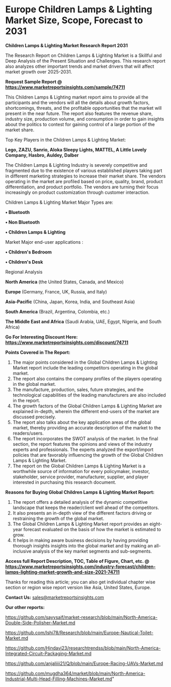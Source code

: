 # Europe Children Lamps & Lighting Market Size, Scope, Forecast to 2031

<strong>Children Lamps & Lighting Market Research Report 2031</strong>

The Research Report on Children Lamps & Lighting Market is a Skillful and Deep Analysis of the Present Situation and Challenges. This research report also analyzes other important trends and market drivers that will affect market growth over 2025-2031.

<strong>Request Sample Report @ <a href=https://www.marketreportsinsights.com/sample/74711>https://www.marketreportsinsights.com/sample/74711</a></strong>

This Children Lamps & Lighting market report aims to provide all the participants and the vendors will all the details about growth factors, shortcomings, threats, and the profitable opportunities that the market will present in the near future. The report also features the revenue share, industry size, production volume, and consumption in order to gain insights about the politics to contest for gaining control of a large portion of the market share.

Top Key Players in the Children Lamps & Lighting Market:

<strong>Lego, ZAZU, Sanrio, Aloka Sleepy Lights, MATTEL, A Little Lovely Company, Hasbro, Auldey, Dalber</strong>

The Children Lamps & Lighting Industry is severely competitive and fragmented due to the existence of various established players taking part in different marketing strategies to increase their market share. The vendors operating in the market are profiled based on price, quality, brand, product differentiation, and product portfolio. The vendors are turning their focus increasingly on product customization through customer interaction.

Children Lamps & Lighting Market Major Types are:

<strong>• Bluetooth

• Non Bluetooth

• Children Lamps & Lighting</strong>

Market Major end-user applications :

<strong>• Children&#39;s Bedroom

• Children&#39;s Desk</strong>

Regional Analysis

</u><strong><b>North America</b></strong> (the United States, Canada, and Mexico)

<strong><b>Europe </b></strong>(Germany, France, UK, Russia, and Italy)

<strong><b>Asia-Pacific</b></strong> (China, Japan, Korea, India, and Southeast Asia)

<strong><b>South America</b></strong> (Brazil, Argentina, Colombia, etc.)

<strong><b>The Middle East and Africa</b></strong> (Saudi Arabia, UAE, Egypt, Nigeria, and South Africa)

<strong>Go For Interesting Discount Here: <a href=https://www.marketreportsinsights.com/discount/74711>https://www.marketreportsinsights.com/discount/74711</a></strong>

<strong>Points Covered in The Report:</strong>
<ol>
  <li>The major points considered in the Global Children Lamps & Lighting Market report include the leading competitors operating in the global market.</li>
  <li>The report also contains the company profiles of the players operating in the global market.</li>
  <li>The manufacture, production, sales, future strategies, and the technological capabilities of the leading manufacturers are also included in the report.</li>
  <li>The growth factors of the Global Children Lamps & Lighting Market are explained in-depth, wherein the different end-users of the market are discussed precisely.</li>
  <li>The report also talks about the key application areas of the global market, thereby providing an accurate description of the market to the readers/users.</li>
  <li>The report incorporates the SWOT analysis of the market. In the final section, the report features the opinions and views of the industry experts and professionals. The experts analyzed the export/import policies that are favorably influencing the growth of the Global Children Lamps & Lighting Market.</li>
  <li>The report on the Global Children Lamps & Lighting Market is a worthwhile source of information for every policymaker, investor, stakeholder, service provider, manufacturer, supplier, and player interested in purchasing this research document.</li>
</ol>
<strong>Reasons for Buying Global Children Lamps & Lighting Market Report:</strong>

<ol>
  <li>The report offers a detailed analysis of the dynamic competitive landscape that keeps the reader/client well ahead of the competitors.</li>
  <li>It also presents an in-depth view of the different factors driving or restraining the growth of the global market.</li>
  <li>The Global Children Lamps & Lighting Market report provides an eight-year forecast evaluated on the basis of how the market is estimated to grow.</li>
  <li>It helps in making aware business decisions by having providing thorough insights insights into the global market and by making an all-inclusive analysis of the key market segments and sub-segments.</li>
</ol>
<strong>Access full Report Description, TOC, Table of Figure, Chart, etc. @ <a href=https://www.marketreportsinsights.com/industry-forecast/children-lamps-lighting-market-growth-and-size-2021-74711>https://www.marketreportsinsights.com/industry-forecast/children-lamps-lighting-market-growth-and-size-2021-74711</a></strong>


Thanks for reading this article; you can also get individual chapter wise section or region wise report version like Asia, United States, Europe.

<strong>Contact Us:</strong>
sales@marketreportsinsights.com

<strong>Our other reports:</strong>

<a href=https://github.com/sayysaif/market-research/blob/main/North-America-Double-Side-Polisher-Market.md>https://github.com/sayysaif/market-research/blob/main/North-America-Double-Side-Polisher-Market.md</a>

<a href=https://github.com/Ishi78/Research/blob/main/Europe-Nautical-Toilet-Market.md>https://github.com/Ishi78/Research/blob/main/Europe-Nautical-Toilet-Market.md</a>

<a href=https://github.com/Hindavi23/researchtrendss/blob/main/North-America-Integrated-Circuit-Packaging-Market.md>https://github.com/Hindavi23/researchtrendss/blob/main/North-America-Integrated-Circuit-Packaging-Market.md</a>

<a href=https://github.com/anjaliiii21/Q/blob/main/Europe-Racing-UAVs-Market.md>https://github.com/anjaliiii21/Q/blob/main/Europe-Racing-UAVs-Market.md</a>

<a href=https://github.com/mugdha364/market/blob/main/North-America-Industrial-Multi-Head-Filling-Machines-Market.md>https://github.com/mugdha364/market/blob/main/North-America-Industrial-Multi-Head-Filling-Machines-Market.md</a>"
